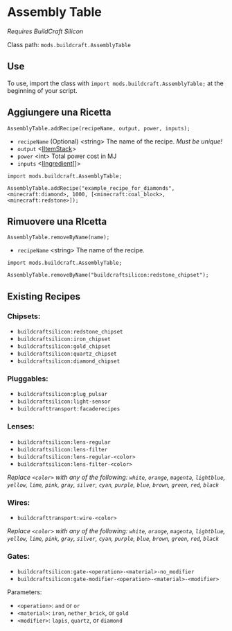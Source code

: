 # Assembly Table

*Requires BuildCraft Silicon*

Class path: `mods.buildcraft.AssemblyTable`

## Use

To use, import the class with `import mods.buildcraft.AssemblyTable;` at the beginning of your script.

## Aggiungere una Ricetta

`AssemblyTable.addRecipe(recipeName, output, power, inputs);`

- `recipeName` (Optional) &lt;string> The name of the recipe. *Must be unique!*
- `output` <[IItemStack](/Vanilla/Items/IItemStack)>
- `power` &lt;int> Total power cost in MJ
- `inputs` <[IIngredient](/Vanilla/Variable_Types/IIngredient)[]>

```zenscript
import mods.buildcraft.AssemblyTable;

AssemblyTable.addRecipe("example_recipe_for_diamonds", <minecraft:diamond>, 1000, [<minecraft:coal_block>, <minecraft:redstone>]);
```

## Rimuovere una RIcetta

`AssemblyTable.removeByName(name);`

- `recipeName` &lt;string> The name of the recipe.

```zenscript
import mods.buildcraft.AssemblyTable;

AssemblyTable.removeByName("buildcraftsilicon:redstone_chipset");
```

## Existing Recipes

### Chipsets:

- `buildcraftsilicon:redstone_chipset`
- `buildcraftsilicon:iron_chipset`
- `buildcraftsilicon:gold_chipset`
- `buildcraftsilicon:quartz_chipset`
- `buildcraftsilicon:diamond_chipset`

### Pluggables:

- `buildcraftsilicon:plug_pulsar`
- `buildcraftsilicon:light-sensor`
- `buildcrafttransport:facaderecipes`

### Lenses:

- `buildcraftsilicon:lens-regular`
- `buildcraftsilicon:lens-filter`
- `buildcraftsilicon:lens-regular-<color>`
- `buildcraftsilicon:lens-filter-<color>`

*Replace `<color>` with any of the following: `white`, `orange`, `magenta`, `lightblue`, `yellow`, `lime`, `pink`, `gray`, `silver`, `cyan`, `purple`, `blue`, `brown`, `green`, `red`, `black`*

### Wires:

- `buildcrafttransport:wire-<color>`

*Replace `<color>` with any of the following: `white`, `orange`, `magenta`, `lightblue`, `yellow`, `lime`, `pink`, `gray`, `silver`, `cyan`, `purple`, `blue`, `brown`, `green`, `red`, `black`*

### Gates:

- `buildcraftsilicon:gate-<operation>-<material>-no_modifier`
- `buildcraftsilicon:gate-modifier-<operation>-<material>-<modifier>`

Parameters:

- `<operation>`: `and` or `or`
- `<material>`: `iron`, `nether_brick`, or `gold`
- `<modifier>`: `lapis`, `quartz`, or `diamond`
